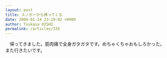 ```yaml
---
layout: post
title: スノボーから帰ってくる
date: 2008-01-14 23:19:02 +0900
author: Tsukasa OISHI
permalink: /articles/335
---
```



　帰ってきました。筋肉痛で全身ガタガタです。めちゃくちゃおもしろかった。また行きたいです。  

